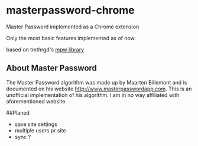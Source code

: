 # masterpassword-chrome
Master Password implemented as a Chrome extension

Only the most basic features implemented as of now.

based on tmthrgd's [mpw library](https://github.com/tmthrgd/mpw-js)

## About Master Password
The Master Password algorithm was made up by Maarten Billemont and is documented on his website http://www.masterpasswordapp.com. This is an unofficial implementation of his algorithm. I am in no way affiliated with aforementioned website. 

##Planed
* save site settings
* multiple users pr site
* sync ?
